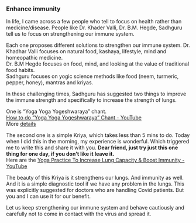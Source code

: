 ### Enhance immunity

In life, I came across a few people who tell to focus on health rather than medicine/disease. People like Dr. Khader Valli, Dr. B.M. Hegde, Sadhguru tell us to focus on strengthening our immune system.  

Each one proposes different solutions to strengthen our immune system.
Dr. Khadhar Valli focuses on natural food, kashaya, lifestyle, mind and homeopathic medicine.  
Dr. B.M Hegde focuses on food, mind, and looking at the value of traditional food habits.  
Sadhguru focuses on yogic science methods like food (neem, turmeric, pepper, honey), mantras and kriyas.  

In these challenging times, Sadhguru has suggested two things to improve the immune strength and specifically to increase the strength of lungs.  

One is “Yoga Yoga Yogeshwaraya” chant.  
[How to do “Yoga Yoga Yogeshwaraya” Chant - YouTube](https://youtu.be/1ZYpPsS85a8)  
More [details](https://isha.sadhguru.org/in/en/blog/article/offerings-sadhguru-challenging-times)  

The second one is a simple Kriya, which takes less than 5 mins to do. Today when I did this in the morning, my experience is wonderful.  Which triggered me to write this and share it with you. **Dear friend, just try just this one thing for one day, if you don’t like it leave it.**  
Here are the [Yoga Practice To Increase Lung Capacity & Boost Immunity - YouTube](https://www.youtube.com/watch?v=kWEIJs5FFjA)  

The beauty of this Kriya is it strengthens our lungs. And immunity as well. And it is a simple diagnostic tool if we have any problem in the lungs. This was explicitly suggested for doctors who are handling Covid patients. But you and I can use it for our benefit.  

Let us keep strengthening our immune system and behave cautiously and carefully not to come in contact with the virus and spread it.  
